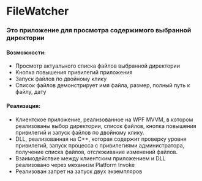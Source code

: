 # FileWatcher
### Это приложение для просмотра содержимого выбранной директории
#### Возможности:
- Просмотр актуального списка файлов выбранной директории
- Кнопка повышения привилегий приложения
- Запуск файлов по двойному клику
- Список файлов демонстрирует имя файла, размер, полный путь к файлу, дату
#### Реализация:
- Клиентское приложение, реализованное на WPF MVVM, в котором реализованы выбор директории, список файлов, кнопка повышения привилегий и запуск файлов по двойному клику.
-	DLL, реализованная на C++, которая содержит проверку уровня привилегий, запуск процесса с привилегиями администратора, получение списка файлов, отслеживание изменений файлов.
- Взаимодействие между клиентским приложением и DLL реализовано через механизм Platform Invoke
- Реализован запрет на запуск двух экземпляров
